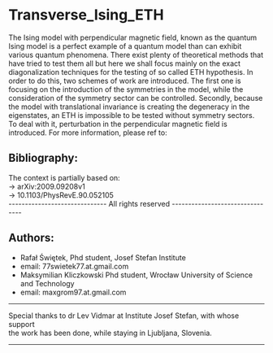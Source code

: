# Transverse_Ising_ETH
The Ising model with perpendicular magnetic field, known as the quantum Ising model
is a perfect example of a quantum model than can exhibit various quantum phenomena.
There exist plenty of theoretical methods that have tried to test them all but here
we shall focus mainly on the exact diagonalization techniques for the testing of so
called ETH hypothesis. In order to do this, two schemes of work are introduced. The
first one is focusing on the introduction of the symmetries in the model, while the
consideration of the symmetry sector can be controlled. Secondly, because the model
with translational invariance is creating the degeneracy in the eigenstates, an ETH
is impossible to be tested without symmetry sectors. To deal with it, perturbation 
in the perpendicular magnetic field is introduced. For more information, please ref
to:
[](https://github.com/makskliczkowski/Transverse_Ising_ETH)						
## Bibliography:
The context is partially based on:											 
-> arXiv:2009.09208v1														
-> 10.1103/PhysRevE.90.052105												
------------------------------ All rights reserved --------------------------------
## Authors:																	
- Rafał Świętek, Phd student, Josef Stefan Institute					 
- email: 77swietek77.at.gmail.com											 
- Maksymilian Kliczkowski Phd student, Wrocław University of Science and Technology
- email: maxgrom97.at.gmail.com												 
-----------------------------------------------------------------------------------

Special thanks to dr Lev Vidmar at Institute Josef Stefan, with whose support      
the work has been done, while staying in Ljubljana, Slovenia.					 

---------------------------------------------------------------------------------- 
